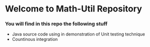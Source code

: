 # Welcome to Math-Util Repository

### You will find in this repo the following stuff
* Java source code using in demonstration of Unit testing technique
* Countinous integration